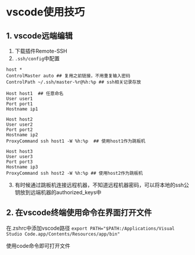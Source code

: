 # vscode使用技巧

## 1. vscode远端编辑
1. 下载插件Remote-SSH
2. `.ssh/config`中配置
```
host *
ControlMaster auto ## 复用之前链接，不用重复输入密码
ControlPath ~/.ssh/master-%r@%h:%p ## ssh相关记录存放

Host host1  ## 任意命名
User user1  
Port port1
Hostname ip1

Host host2
User user2
Port port2
Hostname ip2
ProxyCommand ssh host1 -W %h:%p  ## 使用host1作为跳板机

Host host3
User user3
Port port3
Hostname ip3
ProxyCommand ssh host2 -W %h:%p ## 使用host2作为跳板机
```
3. 有时候通过跳板机连接远程机器，不知道远程机器密码，可以将本地的ssh公钥放到远端机器的authorized_keys中

## 2. 在vscode终端使用命令在界面打开文件

在.zshrc中添加vscode路径
`export PATH="$PATH:/Applications/Visual Studio Code.app/Contents/Resources/app/bin"`

使用code命令即可打开文件